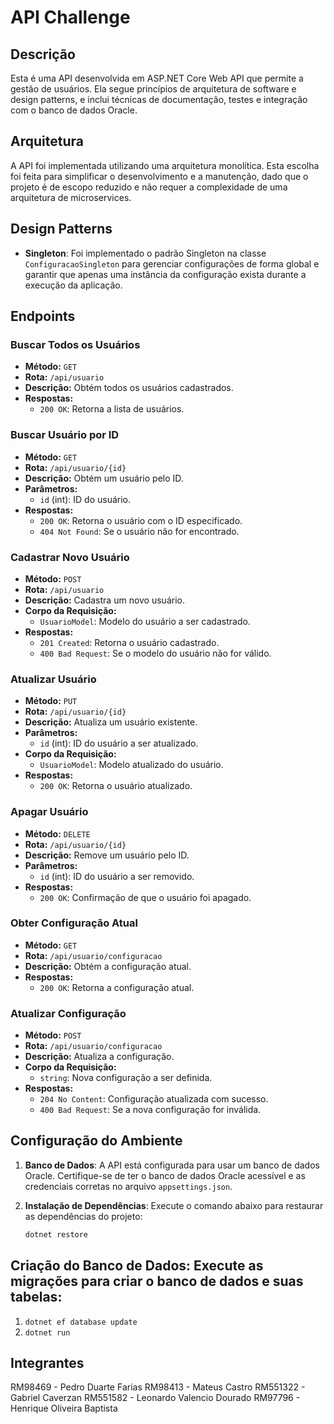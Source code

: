 # API Challenge

## Descrição
Esta é uma API desenvolvida em ASP.NET Core Web API que permite a gestão de usuários. Ela segue princípios de arquitetura de software e design patterns, e inclui técnicas de documentação, testes e integração com o banco de dados Oracle.

## Arquitetura
A API foi implementada utilizando uma arquitetura monolítica. Esta escolha foi feita para simplificar o desenvolvimento e a manutenção, dado que o projeto é de escopo reduzido e não requer a complexidade de uma arquitetura de microservices. 

## Design Patterns
- **Singleton**: Foi implementado o padrão Singleton na classe `ConfiguracaoSingleton` para gerenciar configurações de forma global e garantir que apenas uma instância da configuração exista durante a execução da aplicação.

## Endpoints

### Buscar Todos os Usuários
- **Método:** `GET`
- **Rota:** `/api/usuario`
- **Descrição:** Obtém todos os usuários cadastrados.
- **Respostas:**
  - `200 OK`: Retorna a lista de usuários.

### Buscar Usuário por ID
- **Método:** `GET`
- **Rota:** `/api/usuario/{id}`
- **Descrição:** Obtém um usuário pelo ID.
- **Parâmetros:**
  - `id` (int): ID do usuário.
- **Respostas:**
  - `200 OK`: Retorna o usuário com o ID especificado.
  - `404 Not Found`: Se o usuário não for encontrado.

### Cadastrar Novo Usuário
- **Método:** `POST`
- **Rota:** `/api/usuario`
- **Descrição:** Cadastra um novo usuário.
- **Corpo da Requisição:**
  - `UsuarioModel`: Modelo do usuário a ser cadastrado.
- **Respostas:**
  - `201 Created`: Retorna o usuário cadastrado.
  - `400 Bad Request`: Se o modelo do usuário não for válido.

### Atualizar Usuário
- **Método:** `PUT`
- **Rota:** `/api/usuario/{id}`
- **Descrição:** Atualiza um usuário existente.
- **Parâmetros:**
  - `id` (int): ID do usuário a ser atualizado.
- **Corpo da Requisição:**
  - `UsuarioModel`: Modelo atualizado do usuário.
- **Respostas:**
  - `200 OK`: Retorna o usuário atualizado.

### Apagar Usuário
- **Método:** `DELETE`
- **Rota:** `/api/usuario/{id}`
- **Descrição:** Remove um usuário pelo ID.
- **Parâmetros:**
  - `id` (int): ID do usuário a ser removido.
- **Respostas:**
  - `200 OK`: Confirmação de que o usuário foi apagado.

### Obter Configuração Atual
- **Método:** `GET`
- **Rota:** `/api/usuario/configuracao`
- **Descrição:** Obtém a configuração atual.
- **Respostas:**
  - `200 OK`: Retorna a configuração atual.

### Atualizar Configuração
- **Método:** `POST`
- **Rota:** `/api/usuario/configuracao`
- **Descrição:** Atualiza a configuração.
- **Corpo da Requisição:**
  - `string`: Nova configuração a ser definida.
- **Respostas:**
  - `204 No Content`: Configuração atualizada com sucesso.
  - `400 Bad Request`: Se a nova configuração for inválida.

## Configuração do Ambiente
1. **Banco de Dados**: A API está configurada para usar um banco de dados Oracle. Certifique-se de ter o banco de dados Oracle acessível e as credenciais corretas no arquivo `appsettings.json`.

2. **Instalação de Dependências**: Execute o comando abaixo para restaurar as dependências do projeto:
   ```bash
   dotnet restore

## Criação do Banco de Dados: Execute as migrações para criar o banco de dados e suas tabelas:
1. `dotnet ef database update`
2. `dotnet run`

## Integrantes 
RM98469  - Pedro Duarte Farias 
RM98413 - Mateus Castro
RM551322 - Gabriel Caverzan 
RM551582 - Leonardo Valencio Dourado 
RM97796  - Henrique Oliveira Baptista

